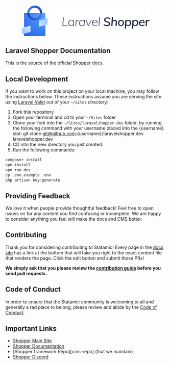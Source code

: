 <p align="center"><img src="https://github.com/shopperlabs/art/blob/main/logo.svg" width="400" alt="Laravel Shopper Logo" /></p>

## Laravel Shopper Documentation

This is the source of the official [Shopper docs][docs].


## Local Development

If you want to work on this project on your local machine, you may follow the instructions below. These instructions assume you are serving the site using [Laravel Valet](https://laravel.com/docs/valet) out of your `~/Sites` directory:

1. Fork this repository
2. Open your terminal and cd to your `~/Sites` folder
3. Clone your fork into the `~/Sites/laravelshopper.dev` folder, by running the following command with your username placed into the {username} slot:
    git clone git@github.com:{username}/laravelshopper.dev laravelshopper.dev
4. CD into the new directory you just created.
5. Run the following commands:
  ```
  composer install
  npm install
  npm run dev
  cp .env.example .env
  php artisan key:generate
  ```

## Providing Feedback

We love it when people provide thoughtful feedback! Feel free to open issues on for any content you find confusing or incomplete. We are happy to consider anything you feel will make the docs and CMS better.


## Contributing

Thank you for considering contributing to Statamic! Every page in the [docs site](https://laravelshopper.dev) has a link at the bottom that will take you right to the exact content file that renders the page. Click the edit button and submit those PRs!

**We simply ask that you please review the [contribution guide][contribution] before you send pull requests.**


## Code of Conduct

In order to ensure that the Statamic community is welcoming to all and generally a rad place to belong, please review and abide by the [Code of Conduct](https://github.com/statamic/cms/wiki/Code-of-Conduct).


## Important Links

- [Shopper Main Site](https://laravelshopper.io)
- [Shopper Documentation][docs]
- [Shopper framework Repo][cms-repo] (that we maintain)
- [Shopper Discord][discord]

[docs]: https://laravelshopper.dev/
[discord]: https://laravelshopper.io/discord
[contribution]: https://github.com/shopperlabs/framework/blob/main/CONTRIBUTING.md
[app-repo]: https://github.com/shopperlabs/framework
